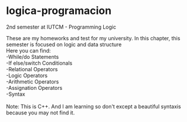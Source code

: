 # logica-programacion
2nd semester at IUTCM - Programming Logic <br>

These are my homeworks and test for my university. In this chapter, this semester is focused on logic and data structure <br>
Here you can find: <br>
-While/do Statements <br>
-If else/switch Conditionals <br>
-Relational Operators <br>
-Logic Operators <br>
-Arithmetic Operators <br>
-Assignation Operators <br>
-Syntax <br>
<br>
Note: This is C++. And I am learning so don't except a beautiful syntaxis because you may not find it.
